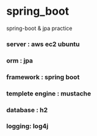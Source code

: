 # spring_boot
spring-boot &amp; jpa practice

### server : aws ec2 ubuntu 
### orm : jpa
### framework : spring boot
### templete engine : mustache
### database : h2
### logging: log4j
